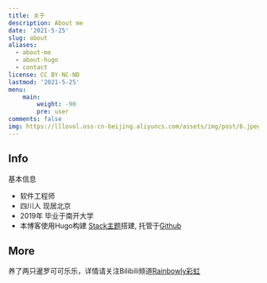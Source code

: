 ```yaml
---
title: 关于
description: About me
date: '2021-5-25'
slug: about
aliases:
  - about-me
  - about-hugo
  - contact
license: CC BY-NC-ND
lastmod: '2021-5-25'
menu:
    main: 
        weight: -90
        pre: user
comments: false
img: https://lllovol.oss-cn-beijing.aliyuncs.com/assets/img/post/6.jpeg
---
```

## Info
基本信息
- 软件工程师
- 四川人 现居北京
- 2019年 毕业于南开大学
- 本博客使用Hugo构建 [Stack主题](https://github.com/CaiJimmy/hugo-theme-stack)搭建, 托管于[Github](https://github.com/ymkNK/hugo)

## More
养了两只暹罗可可乐乐，详情请关注Bilibili频道[Rainbowly彩虹](https://space.bilibili.com/7857769)


